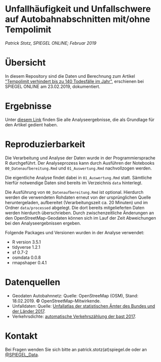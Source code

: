 # Unfallhäufigkeit und Unfallschwere auf Autobahnabschnitten mit/ohne Tempolimit

*Patrick Stotz, SPIEGEL ONLINE; Februar 2019*

# Übersicht
In diesem Repository sind die Daten und Berechnung zum Artikel ["Tempolimit verhindert bis zu 140 Todesfälle im Jahr"](http://www.spiegel.de/artikel/a-1254504.html), erschienen bei SPIEGEL ONLINE am 23.02.2019, dokumentiert.

# Ergebnisse
Unter [diesem Link](https://spiegel-data.github.io/2019-02-tempolimit/01_Auswertung.html) finden Sie alle Analyseergebnisse, die als Grundlage für den Artikel gedient haben.

# Reproduzierbarkeit
Die Verarbeitung und Analyse der Daten wurde in der Programmiersprache R durchgeführt.
Der Analyseprozess kann durch Ausführen der Notebooks `00_Datenaufbereitung.Rmd` und `01_Auswertung.Rmd` nachvollzogen werden.

Die eigentliche Analyse findet dabei in  `01_Auswertung.Rmd` statt. Sämtliche hierfür notwendige Daten sind bereits im Verzeichnis  `data` hinterlegt.

Die Ausführung von `00_Datenaufbereitung.Rmd` ist optional. Hierdurch werden die verwendeten Rohdaten erneut von der ursprünglichen Quelle heruntergeladen, aufbereitet (Verarbeitungszeit ca. 20 Minuten) und im Ordner `data/processed` abgelegt. Die dort bereits mitgelieferten Daten werden hierdurch überschrieben. Durch zwischenzeitliche Änderungen an den OpenStreetMap-Geodaten können sich im Lauf der Zeit Abweichungen bei den Analyseergebnissen ergeben.

Folgende Packages und Versionen wurden in der Analyse verwendet:

* R version 3.5.1
* tidyverse 1.2.1
* sf 0.7-2
* osmdata 0.0.8
* rmapshaper 0.4.1

# Datenquellen
* Geodaten Autobahnnetz: Quelle: OpenStreeMap (OSM), Stand: 18.02.2019. © OpenStreetMap-Mitwirkende.
* Unfalldaten: Quelle: [Unfallatlas der statistischen Ämter des Bundes und der Länder 2017](https://unfallatlas.statistikportal.de/_opendata.html).
* Verkehrsdichte: [automatische Verkehrszählung der bast 2017](https://www.bast.de/BASt_2017/DE/Verkehrstechnik/Fachthemen/v2-verkehrszaehlung/Aktuell/zaehl_aktuell_node.html).

# Kontakt
Bei Fragen wenden Sie sich bitte an patrick.stotz(at)spiegel.de oder an [@SPIEGEL_Data](https://twitter.com/SPIEGEL_Data).
